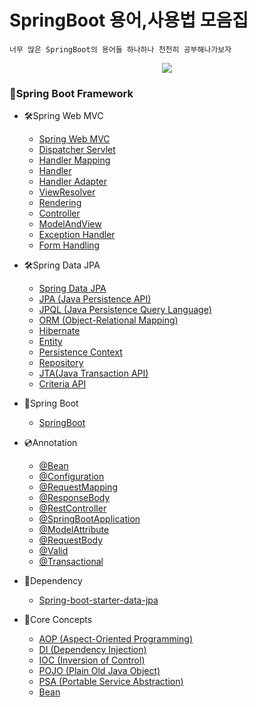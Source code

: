 # SpringBoot 용어,사용법 모음집
    너무 많은 SpringBoot의 용어들 하나하나 천천히 공부해나가보자
    


    
<p align="center">
  <img src="https://github.com/user-attachments/assets/6878be51-e36b-4679-922e-da20c132c110">
</p>

### 🍃Spring Boot Framework
-  🛠Spring Web MVC
    - [Spring Web MVC](🛠Spring%20Web%20MVC/Spring%20Web%20MVC.md)
    - [Dispatcher Servlet](🛠Spring%20Web%20MVC/Dispatcher%20Servlet.md)
    - [Handler Mapping](🛠Spring%20Web%20MVC/HandlerMapping.md)
    - [Handler](🛠Spring%20Web%20MVC/Handler.md)
    - [Handler Adapter](🛠Spring%20Web%20MVC/Handler%20Adapter.md)
    - [ViewResolver](🛠Spring%20Web%20MVC/ViewResolver.md)
    - [Rendering](🛠Spring%20Web%20MVC/Rendering.md)
    - [Controller](🛠Spring%20Web%20MVC/Controller.md)
    - [ModelAndView](🛠Spring%20Web%20MVC/ModelAndView.md)
    - [Exception Handler](🛠Spring%20Web%20MVC/Exception%20Handler.md)
    - [Form Handling](🛠Spring%20Web%20MVC\Form%20Handling.md)
 




- 🛠Spring Data JPA
    - [Spring Data JPA](🛠Spring%20Data%20JPA/Spring%20Data%20JPA.md)
    - [JPA (Java Persistence API)](🛠Spring%20Data%20JPA/JPA(Java%20Persistence%20API).md)
    - [JPQL (Java Persistence Query Language)](🛠Spring%20Data%20JPA/JPQL(Java%20Persistence%20Query%20Language).md)
    - [ORM (Object-Relational Mapping)](🛠Spring%20Data%20JPA/ORM(Object-Relational%20Mapping).md)
    - [Hibernate](🛠Spring%20Data%20JPA/Hibernate.md)
    - [Entity](🛠Spring%20Data%20JPA\Entity.md)
    - [Persistence Context](🛠Spring%20Data%20JPA\Persistence%20Context.md)
    - [Repository](🛠Spring%20Data%20JPA\Repository.md)
    - [JTA(Java Transaction API)](🛠Spring%20Data%20JPA\JTA(Java%20Transaction%20API).md)
    - [Criteria API](🛠Spring%20Data%20JPA\Criteria%20API.md)








- 📝Spring Boot
  - [SpringBoot](📝Spring%20Boot/SpringBoot.md)
 




- 💿Annotation
    - [@Bean](💿Annotation/@Bean.md)
    - [@Configuration](💿Annotation/@Configuration.md)
    - [@RequestMapping](💿Annotation/@RequestMapping.md)
    - [@ResponseBody](💿Annotation/@ResponseBody.md)
    - [@RestController](💿Annotation/@RestController.md)
    - [@SpringBootApplication](💿Annotation/@SpringBootApplication.md)
    - [@ModelAttribute](💿Annotation\@ModelAttribute.md)
    - [@RequestBody](💿Annotation\@RequestBody.md)
    - [@Valid](💿Annotation\@Valid.md)
    - [@Transactional](💿Annotation\@Transactional.md)


- 🛒Dependency
  - [Spring-boot-starter-data-jpa](🛒Dependency\Spring-boot-starter-data-jpa.md)






- 🌳Core Concepts
  - [AOP (Aspect-Oriented Programming)](🌳Core%20Concepts/AOP(Aspect-Oriented%20Programming).md)
  - [DI (Dependency Injection)](🌳Core%20Concepts/DI(Dependency%20Injection).md)
  - [IOC (Inversion of Control)](🌳Core%20Concepts/IOC(Inversion%20of%20Control).md)
  - [POJO (Plain Old Java Object)](🌳Core%20Concepts/POJO(Plain%20Old%20Java%20Object).md)
  - [PSA (Portable Service Abstraction)](🌳Core%20Concepts/PSA(Portable%20Service%20Abstraction).md)
  - [Bean](🌳Core%20Concepts/Bean.md)
